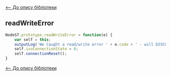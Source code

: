 [<-- До опису бібліотеки](README.md) 

## readWriteError

```js
NodeS7.prototype.readWriteError = function(e) {
	var self = this;
	outputLog('We Caught a read/write error ' + e.code + ' - will DISCONNECT and attempt to reconnect.');
	self.isoConnectionState = 0;
	self.connectionReset();
}
```





[<-- До опису бібліотеки](README.md) 





